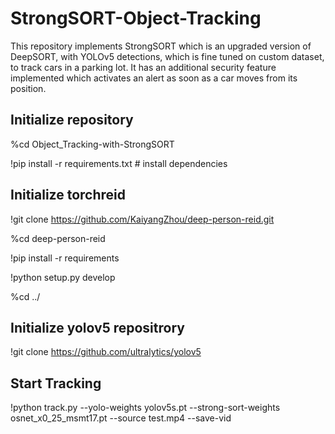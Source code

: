 # StrongSORT-Object-Tracking
This repository implements StrongSORT which is an upgraded version of DeepSORT, with YOLOv5 detections, which is fine tuned on custom dataset, to track cars in a parking lot. It has an additional security feature implemented which activates an alert as soon as a car moves from its position.

## Initialize repository 
%cd Object_Tracking-with-StrongSORT

!pip install -r requirements.txt  # install dependencies

## Initialize torchreid
!git clone https://github.com/KaiyangZhou/deep-person-reid.git

%cd deep-person-reid

!pip install -r requirements

!python setup.py develop

%cd ../

## Initialize yolov5 repositrory
!git clone https://github.com/ultralytics/yolov5


## Start Tracking
!python track.py --yolo-weights  yolov5s.pt --strong-sort-weights osnet_x0_25_msmt17.pt --source test.mp4 --save-vid
